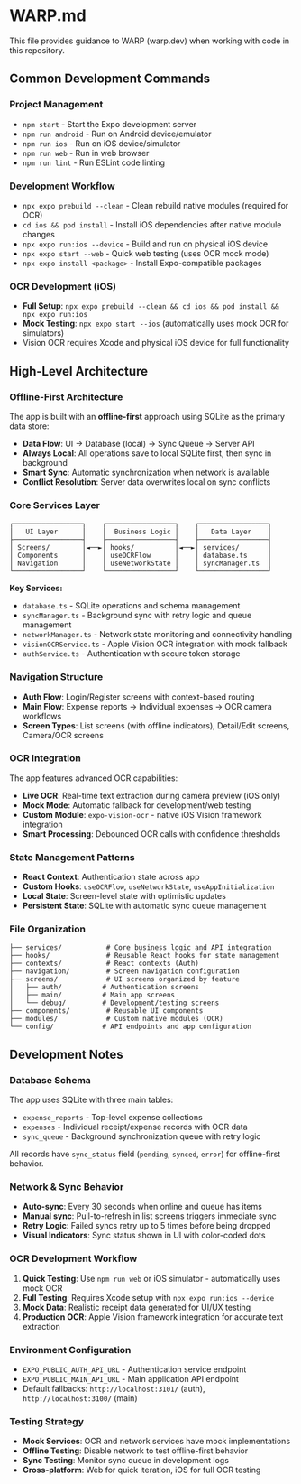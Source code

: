 # WARP.md

This file provides guidance to WARP (warp.dev) when working with code in this repository.

## Common Development Commands

### Project Management
- `npm start` - Start the Expo development server
- `npm run android` - Run on Android device/emulator  
- `npm run ios` - Run on iOS device/simulator
- `npm run web` - Run in web browser
- `npm run lint` - Run ESLint code linting

### Development Workflow
- `npx expo prebuild --clean` - Clean rebuild native modules (required for OCR)
- `cd ios && pod install` - Install iOS dependencies after native module changes
- `npx expo run:ios --device` - Build and run on physical iOS device
- `npx expo start --web` - Quick web testing (uses OCR mock mode)
- `npx expo install <package>` - Install Expo-compatible packages

### OCR Development (iOS)
- **Full Setup**: `npx expo prebuild --clean && cd ios && pod install && npx expo run:ios`
- **Mock Testing**: `npx expo start --ios` (automatically uses mock OCR for simulators)
- Vision OCR requires Xcode and physical iOS device for full functionality

## High-Level Architecture

### Offline-First Architecture
The app is built with an **offline-first** approach using SQLite as the primary data store:
- **Data Flow**: UI → Database (local) → Sync Queue → Server API  
- **Always Local**: All operations save to local SQLite first, then sync in background
- **Smart Sync**: Automatic synchronization when network is available
- **Conflict Resolution**: Server data overwrites local on sync conflicts

### Core Services Layer
```
┌─────────────────┐    ┌─────────────────┐    ┌─────────────────┐
│   UI Layer      │    │  Business Logic │    │   Data Layer    │
├─────────────────┤    ├─────────────────┤    ├─────────────────┤
│ Screens/        │◄──►│ hooks/          │◄──►│ services/       │
│ Components      │    │ useOCRFlow      │    │ database.ts     │
│ Navigation      │    │ useNetworkState │    │ syncManager.ts  │
└─────────────────┘    └─────────────────┘    └─────────────────┘
```

**Key Services:**
- `database.ts` - SQLite operations and schema management
- `syncManager.ts` - Background sync with retry logic and queue management
- `networkManager.ts` - Network state monitoring and connectivity handling
- `visionOCRService.ts` - Apple Vision OCR integration with mock fallback
- `authService.ts` - Authentication with secure token storage

### Navigation Structure
- **Auth Flow**: Login/Register screens with context-based routing
- **Main Flow**: Expense reports → Individual expenses → OCR camera workflows
- **Screen Types**: List screens (with offline indicators), Detail/Edit screens, Camera/OCR screens

### OCR Integration
The app features advanced OCR capabilities:
- **Live OCR**: Real-time text extraction during camera preview (iOS only)
- **Mock Mode**: Automatic fallback for development/web testing
- **Custom Module**: `expo-vision-ocr` - native iOS Vision framework integration
- **Smart Processing**: Debounced OCR calls with confidence thresholds

### State Management Patterns
- **React Context**: Authentication state across app
- **Custom Hooks**: `useOCRFlow`, `useNetworkState`, `useAppInitialization`
- **Local State**: Screen-level state with optimistic updates
- **Persistent State**: SQLite with automatic sync queue management

### File Organization
```
├── services/           # Core business logic and API integration
├── hooks/              # Reusable React hooks for state management  
├── contexts/           # React contexts (Auth)
├── navigation/         # Screen navigation configuration
├── screens/            # UI screens organized by feature
│   ├── auth/          # Authentication screens
│   ├── main/          # Main app screens
│   └── debug/         # Development/testing screens
├── components/         # Reusable UI components
├── modules/            # Custom native modules (OCR)
└── config/            # API endpoints and app configuration
```

## Development Notes

### Database Schema
The app uses SQLite with three main tables:
- `expense_reports` - Top-level expense collections
- `expenses` - Individual receipt/expense records with OCR data
- `sync_queue` - Background synchronization queue with retry logic

All records have `sync_status` field (`pending`, `synced`, `error`) for offline-first behavior.

### Network & Sync Behavior
- **Auto-sync**: Every 30 seconds when online and queue has items
- **Manual sync**: Pull-to-refresh in list screens triggers immediate sync
- **Retry Logic**: Failed syncs retry up to 5 times before being dropped
- **Visual Indicators**: Sync status shown in UI with color-coded dots

### OCR Development Workflow
1. **Quick Testing**: Use `npm run web` or iOS simulator - automatically uses mock OCR
2. **Full Testing**: Requires Xcode setup with `npx expo run:ios --device`
3. **Mock Data**: Realistic receipt data generated for UI/UX testing
4. **Production OCR**: Apple Vision framework integration for accurate text extraction

### Environment Configuration
- `EXPO_PUBLIC_AUTH_API_URL` - Authentication service endpoint
- `EXPO_PUBLIC_MAIN_API_URL` - Main application API endpoint
- Default fallbacks: `http://localhost:3101/` (auth), `http://localhost:3100/` (main)

### Testing Strategy
- **Mock Services**: OCR and network services have mock implementations
- **Offline Testing**: Disable network to test offline-first behavior
- **Sync Testing**: Monitor sync queue in development logs
- **Cross-platform**: Web for quick iteration, iOS for full OCR testing
